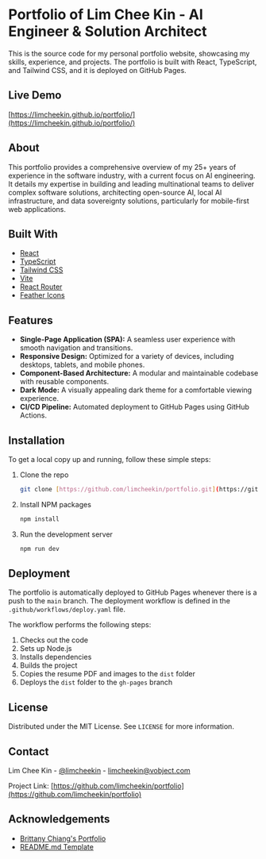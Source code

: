# Portfolio of Lim Chee Kin - AI Engineer & Solution Architect

This is the source code for my personal portfolio website, showcasing my skills, experience, and projects. The portfolio is built with React, TypeScript, and Tailwind CSS, and it is deployed on GitHub Pages.

## Live Demo

[https://limcheekin.github.io/portfolio/](https://limcheekin.github.io/portfolio/)

## About

This portfolio provides a comprehensive overview of my 25+ years of experience in the software industry, with a current focus on AI engineering. It details my expertise in building and leading multinational teams to deliver complex software solutions, architecting open-source AI, local AI infrastructure, and data sovereignty solutions, particularly for mobile-first web applications.

## Built With

* [React](https://reactjs.org/)
* [TypeScript](https://www.typescriptlang.org/)
* [Tailwind CSS](https://tailwindcss.com/)
* [Vite](https://vitejs.dev/)
* [React Router](https://reactrouter.com/)
* [Feather Icons](https://feathericons.com/)

## Features

* **Single-Page Application (SPA):** A seamless user experience with smooth navigation and transitions.
* **Responsive Design:** Optimized for a variety of devices, including desktops, tablets, and mobile phones.
* **Component-Based Architecture:** A modular and maintainable codebase with reusable components.
* **Dark Mode:** A visually appealing dark theme for a comfortable viewing experience.
* **CI/CD Pipeline:** Automated deployment to GitHub Pages using GitHub Actions.

## Installation

To get a local copy up and running, follow these simple steps:

1.  Clone the repo
    ```sh
    git clone [https://github.com/limcheekin/portfolio.git](https://github.com/limcheekin/portfolio.git)
    ```
2.  Install NPM packages
    ```sh
    npm install
    ```
3.  Run the development server
    ```sh
    npm run dev
    ```

## Deployment

The portfolio is automatically deployed to GitHub Pages whenever there is a push to the `main` branch. The deployment workflow is defined in the `.github/workflows/deploy.yaml` file.

The workflow performs the following steps:
1.  Checks out the code
2.  Sets up Node.js
3.  Installs dependencies
4.  Builds the project
5.  Copies the resume PDF and images to the `dist` folder
6.  Deploys the `dist` folder to the `gh-pages` branch

## License

Distributed under the MIT License. See `LICENSE` for more information.

## Contact

Lim Chee Kin - [@limcheekin](https://www.linkedin.com/in/limcheekin/) - limcheekin@vobject.com

Project Link: [https://github.com/limcheekin/portfolio](https://github.com/limcheekin/portfolio)

## Acknowledgements

* [Brittany Chiang's Portfolio](https://github.com/bchiang7/v4)
* [README.md Template](https://github.com/othneildrew/Best-README-Template)
